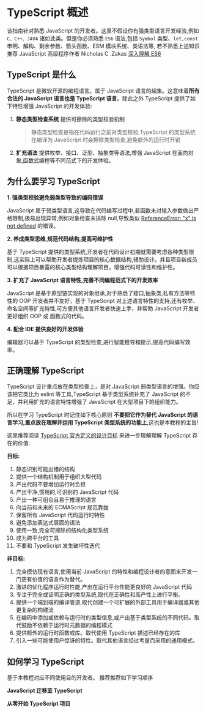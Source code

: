 ---
---

# TypeScript 概述

该指南针对熟悉 JavaScript 的开发者。这里不假设你有强类型语言开发经验,例如 `C、C++、JAVA` 诸如此类。但是你必须熟悉 `ES6` 语法,包括 `Symbol` 类型、`let,const` 申明、解构、剩余参数、箭头函数、ESM 模块系统、类语法等, 若不熟悉上述知识推荐 JavaScript 高级程序作者 Nicholas C .Zakas [深入理解 ES6](http://www.dfhuo.com/es6.pdf)


## TypeScript 是什么
TypeScript 是微软开源的编程语言。属于 JavaScript 语言的超集。这意味着**所有合法的 JavaScript 语言也是 TypeScript 语言**。除此之外 TypeScript 提供了如下特性增强 JavaScript 的开发体验:
1. **静态类型检查系统** 提供可擦除的类型校验机制
    > 静态类型检查是指在代码运行之前对类型校验,TypeScript 的类型系统在编译为 JavaScript 时会擦除类型检查,避免额外的运行时开销
2. **扩充语法** 提供枚举、接口、泛型、抽象类等语法,增强 JavaScript 在面向对象,函数式编程等不同范式下的开发体验。

## 为什么要学习 TypeScript



**1. 强类型校验避免弱类型导致的编码错误**

JavaScript 属于弱类型语言,这导致在代码编写过程中,若函数未对输入参数做出严格限制,极易出现异常,例如对象检查未排除 null,导致类似 [ReferenceError: "x" is not defined](https://developer.mozilla.org/en-US/docs/Web/JavaScript/Reference/Errors/Not_defined) 的错误。

**2. 养成类型思维,规范代码结构,提高可维护性**

基于 TypeScript 提供的类型系统,开发者在代码设计初期就需要考虑各种类型限制,这实际上可以帮助开发者提炼项目的核心数据结构,辅助设计。并且项目新成员可以根据项目暴露的核心类型结构理解项目，增强代码可读性和维护性。

**3. 扩充了 JavaScript 语言特性,完善不同编程范式下的开发效率**

JavaScript 是基于原型链实现的对象继承,对于熟悉了接口,抽象类,私有方法等特性的 OOP 开发者并不友好，基于 TypeScript 对上述语言特性的支持,还有枚举、命名空间等扩充特性,可方便其他语言开发者快速上手，并帮助 JavaScript 开发者更好组织 OOP 或 函数式的代码。


**4. 配合 IDE 提供良好的开发体验**

编辑器可以基于 TypeScript 的类型检查,进行智能推导和提示,提高代码编写效率。



## 正确理解 TypeScript

TypeScript 设计重点放在类型检查上，是对 JavaScript 弱类型语言的增强。你应该把它类比为 eslint 等工具,TypeScript 基于类型系统补充了 JavaScript 的不足，并利用扩充的语言特性增强了 JavaScript 在大型项目下的组织能力。

所以在学习 TypeScript 时记住如下核心原则 **不要把它作为替代 JavaScript 的语言学习,重点放在理解并运用 TypeScript 类型系统的功能上**,这也是本教程的主旨!



这里推荐阅读 [TypeScript  官方定义的设计目标](https://github.com/microsoft/TypeScript/wiki/TypeScript-Design-Goals) 来进一步理解理解 TypeScript 存在的价值:

**目标:**

1. 静态识别可能出错的结构
2. 提供一个结构机制用于组织大型代码
3. 产出代码不要增加运行时负担
4. 产出干净,惯用的,可识别的 JavaScript 代码
5. 产出一种可组合且易于推理的语言
6. 向当前和未来的 ECMAScript 规范靠拢
7. 保留所有 JavaScript 代码运行时特性
8. 避免添加表达式层面的语法
9. 使用一致,完全可擦除的结构化类型系统
10. 成为跨平台的工具
11. 不要和 TypeScript 发生破坏性迭代

**非目标:**
1. 完全模仿现有语言,使用当前 JavaScript 的特性和编程设计者的意图来开发一门更有价值的语言作为替代。
2. 激进的优化程序运行时性能,产出在运行平台性能更良好的 JavaScript 代码
3. 专注于完全或证明正确的类型系统,取代在正确性和高产性上进行平衡。
4. 提供一个端到端的编译管道,取代创建一个可扩展的外部工具用于编译器或其他更复杂的构建流
5. 在编码中添加或依赖与运行时的类型信息,或产出基于类型系统的不同代码。取代鼓励不依赖于运行时元数据的编程模式
6. 提供额外的运行时函数或库。取代使用 TypeScript 描述已经存在的库
7. 引入一些可能使用户惊讶的特性。取代其他语言经过考量而采用的通用模式。

## 如何学习 TypeScript 
基于本教程对应不同使用目的开发者。
推荐推荐如下学习顺序

<!-- TODO: 补充不同学习目的使用者的学习路径 -->
**JavaScript 迁移至 TypeScript**


**从零开始 TypeScript 项目**
